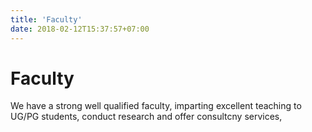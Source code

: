 ```yaml
---
title: 'Faculty'
date: 2018-02-12T15:37:57+07:00
---
```


# Faculty

We have a strong well qualified faculty, imparting excellent teaching to
UG/PG students, conduct research and offer consultcny services,
